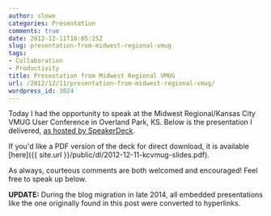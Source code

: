 ```yaml
---
author: slowe
categories: Presentation
comments: true
date: 2012-12-11T16:05:25Z
slug: presentation-from-midwest-regional-vmug
tags:
- Collaboration
- Productivity
title: Presentation from Midwest Regional VMUG
url: /2012/12/11/presentation-from-midwest-regional-vmug/
wordpress_id: 3024
---
```


Today I had the opportunity to speak at the Midwest Regional/Kansas City VMUG User Conference in Overland Park, KS. Below is the presentation I delivered, [as hosted by SpeakerDeck](https://speakerdeck.com/slowe/keeping-up-with-the-joneses).

If you'd like a PDF version of the deck for direct download, it is available [here]({{ site.url }}/public/dl/2012-12-11-kcvmug-slides.pdf).

As always, courteous comments are both welcomed and encouraged! Feel free to speak up below.

**UPDATE:** During the blog migration in late 2014, all embedded presentations like the one originally found in this post were converted to hyperlinks.
